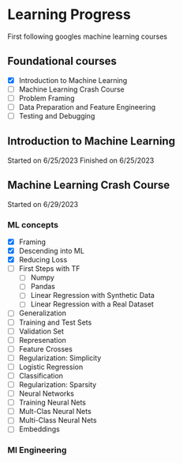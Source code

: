 # Learning Progress
First following googles machine learning courses
## Foundational courses
- [X] Introduction to Machine Learning
- [ ] Machine Learning Crash Course
- [ ] Problem Framing
- [ ] Data Preparation and Feature Engineering
- [ ] Testing and Debugging

## Introduction to Machine Learning
Started on 6/25/2023
Finished on 6/25/2023
## Machine Learning Crash Course
Started on 6/29/2023
### ML concepts
- [x] Framing
- [x] Descending into ML
- [X] Reducing Loss
- [ ] First Steps with TF
  - [ ] Numpy
  - [ ] Pandas
  - [ ] Linear Regression with Synthetic Data
  - [ ] Linear Regression with a Real Dataset
- [ ] Generalization
- [ ] Training and Test Sets
- [ ] Validation Set
- [ ] Represenation
- [ ] Feature Crosses
- [ ] Regularization: Simplicity
- [ ] Logistic Regression
- [ ] Classification
- [ ] Regularization: Sparsity
- [ ] Neural Networks
- [ ] Training Neural Nets
- [ ] Mult-Clas Neural Nets
- [ ] Multi-Class Neural Nets
- [ ] Embeddings
### Ml Engineering
